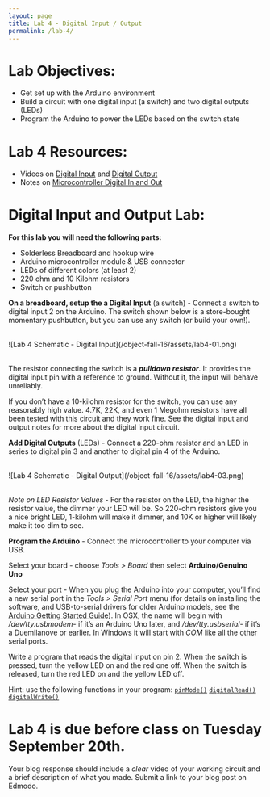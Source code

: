 ```yaml
---
layout: page
title: Lab 4 - Digital Input / Output
permalink: /lab-4/
---
```


# **Lab Objectives:**

+ Get set up with the Arduino environment
+ Build a circuit with one digital input (a switch) and two digital outputs (LEDs)
+ Program the Arduino to power the LEDs based on the switch state

# **Lab 4 Resources:**

+ Videos on [Digital Input](https://vimeo.com/86548673) and [Digital Output](https://vimeo.com/86534049)
+ Notes on [Microcontroller Digital In and Out](https://itp.nyu.edu/physcomp/lessons/microcontrollers/digital-input-output/)

# **Digital Input and Output Lab:**

**For this lab you will need the following parts:**

+ Solderless Breadboard and hookup wire
+ Arduino microcontroller module & USB connector
+ LEDs of different colors (at least 2)
+ 220 ohm and 10 Kilohm resistors
+ Switch or pushbutton

**On a breadboard, setup the a Digital Input** (a switch) - Connect a switch to digital input 2 on the Arduino. The switch shown below is a store-bought momentary pushbutton, but you can use any switch (or build your own!). 

<br>
![Lab 4 Schematic - Digital Input](/object-fall-16/assets/lab4-01.png)
<!-- ![Lab 4 Fritz - Digital Input](/object-fall-16/assets/lab4-02.png) -->
<br><br>

The resistor connecting the switch is a ***pulldown resistor***. It provides the digital input pin with a reference to ground. Without it, the input will behave unreliably.

If you don’t have a 10-kilohm resistor for the switch, you can use any reasonably high value. 4.7K, 22K, and even 1 Megohm resistors have all been tested with this circuit and they work fine.  See the digital input and output notes for more about the digital input circuit.

**Add Digital Outputs** (LEDs) - Connect a 220-ohm resistor and an LED in series to digital pin 3 and another to digital pin 4 of the Arduino.

<br>
![Lab 4 Schematic - Digital Output](/object-fall-16/assets/lab4-03.png)
<!-- ![Lab 4 Fritz - Digital Output](/object-fall-16/assets/lab4-04.png) -->
<br><br>

*Note on LED Resistor Values* - For the resistor on the LED, the higher the resistor value, the dimmer your LED will be. So 220-ohm resistors give you a nice bright LED, 1-kilohm will make it dimmer, and 10K or higher will likely make it too dim to see.

**Program the Arduino** - Connect the microcontroller to your computer via USB. 

Select your board - choose *Tools > Board* then select **Arduino/Genuino Uno**

Select your port - When you plug the Arduino into your computer, you’ll find a new serial port in the *Tools > Serial Port* menu (for details on installing the software, and USB-to-serial drivers for older Arduino models, see the [Arduino Getting Started Guide](https://www.arduino.cc/en/Guide/HomePage)). In OSX, the name will begin with */dev/tty.usbmodem-* if it’s an Arduino Uno later, and */dev/tty.usbserial-* if it’s a Duemilanove or earlier. In Windows it will start with *COM* like all the other serial ports.

Write a program that reads the digital input on pin 2. When the switch is pressed, turn the yellow LED on and the red one off. When the switch is released, turn the red LED on and the yellow LED off.

Hint: use the following functions in your program:
[`pinMode()`](https://www.arduino.cc/en/Reference/PinMode)
[`digitalRead()`](https://www.arduino.cc/en/Reference/DigitalRead)
[`digitalWrite()`](https://www.arduino.cc/en/Reference/DigitalWrite)

# **Lab 4 is due before class on Tuesday September 20th.** 

Your blog response should include a *clear* video of your working circuit and a brief description of what you made. Submit a link to your blog post on Edmodo. 